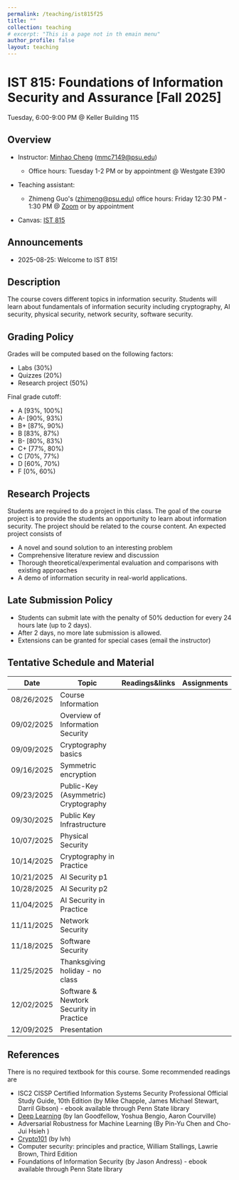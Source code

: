 ```yaml
---
permalink: /teaching/ist815f25
title: ""
collection: teaching
# excerpt: "This is a page not in th emain menu"
author_profile: false
layout: teaching
---
```


# IST 815: Foundations of Information Security and Assurance [Fall 2025]

Tuesday,  6:00-9:00 PM @ Keller Building 115

## Overview
- Instructor: [Minhao Cheng](https://cmhcbb.github.io) (mmc7149@psu.edu)
    - Office hours: Tuesday 1-2 PM or by appointment @ Westgate E390

- Teaching assistant: 
    - Zhimeng Guo's (zhimeng@psu.edu) office hours: Friday 12:30 PM - 1:30 PM @ [Zoom](https://psu.zoom.us/meeting/tJYpd-6prT8pG9Hqj1n76ZFHSL-UFJiaF_lj/ics?icsToken=DMfVpEb958Ft1eabYQAALAAAAKQN17eyb75ZymNo3cpQ7P_mGG_o-rvrTyfsgLxssCMgMa1P4V2wnxK_h1FQjI3pEI-WYjcTdhiGxRk3SzAwMDAwMQ&meetingMasterEventId=IT0k8D6fSuaykT6x7t9puA) or by appointment

- Canvas: [IST 815](https://psu.instructure.com/courses/2416262)


## Announcements
<!-- - 2023-02-17: Plesase sign up the paper presentation using [this link](https://gohkust-my.sharepoint.com/:x:/g/personal/minhaocheng_ust_hk/EWjlQSrEQ_ZDuNgQ2CWkbPMBbpfmxKD6AE5k0nL5IxRfBA?e=yN23gZ).
- 2023-02-13: Exam will be held on Feb 20th during the class time. -->
- 2025-08-25: Welcome to IST 815!

## Description
The course covers different topics in information security. Students will learn about fundamentals of information security including cryptography, AI security, physical security, network security, software security.

## Grading Policy
Grades will be computed based on the following factors:
- Labs (30%)
- Quizzes (20%)
- Research project (50%)

Final grade cutoff:
- A [93%, 100%]
- A- [90%, 93%)
- B+ [87%, 90%)
- B [83%, 87%)
- B- [80%, 83%)
- C+ [77%, 80%)
- C [70%, 77%)
- D [60%, 70%)
- F [0%, 60%)


## Research Projects
Students are required to do a project in this class. The goal of the course project is to provide the students an opportunity to learn about information security. The project should be related to the course content. An expected project consists of

- A novel and sound solution to an interesting problem
- Comprehensive literature review and discussion
- Thorough theoretical/experimental evaluation and comparisons with existing approaches
- A demo of information security in real-world applications.

## Late Submission Policy
- Students can submit late with the penalty of 50% deduction for every 24 hours late (up to 2 days).
- After 2 days, no more late submission is allowed.
- Extensions can be granted for special cases (email the instructor)

## Tentative Schedule and Material

|  Date      | Topic                             | Readings&links | Assignments |
|  ----      | ----                              | ----           | ----        |
| 08/26/2025 | Course Information                |                |             |
| 09/02/2025 | Overview of Information Security  |                |             |
| 09/09/2025 | Cryptography basics               |                |             |
| 09/16/2025 | Symmetric encryption              |                |             |
| 09/23/2025 | Public-Key (Asymmetric) Cryptography             |                |             |
| 09/30/2025 | Public Key Infrastructure         |                |             |
| 10/07/2025 | Physical Security                 |                |             |
| 10/14/2025 | Cryptography in Practice          |                |             |
| 10/21/2025 | AI Security p1                      |                |             |
| 10/28/2025 | AI Security p2                     |                |             |
| 11/04/2025 | AI Security in Practice           |                |             |
| 11/11/2025 | Network Security                  |                |             |
| 11/18/2025 | Software Security                 |                |             |
| 11/25/2025 | Thanksgiving holiday - no class   |                |             |
| 12/02/2025 | Software & Newtork Security in Practice    |                |             |
| 12/09/2025 | Presentation                      |                |             |


<!-- |     | Project Presentation |   |     |                |   -->

## References
There is no required textbook for this course. Some recommended readings are
- ISC2 CISSP Certified Information Systems Security Professional Official Study Guide, 10th Edition (by Mike Chapple, James Michael Stewart, Darril Gibson) - ebook available through Penn State library
- [Deep Learning](https://www.deeplearningbook.org/) (by Ian Goodfellow, Yoshua Bengio, Aaron Courville)
- Adversarial Robustness for Machine Learning (By Pin-Yu Chen and Cho-Jui Hsieh )
- [Crypto101](https://www.crypto101.io/) (by lvh)
- Computer security: principles and practice, William Stallings, Lawrie Brown, Third Edition
- Foundations of Information Security (by Jason Andress) - ebook available through Penn State library

<!-- | Fri 5/5 | Distribution shifts and uncertainty    |        | •  [Guo et al., On Calibration of Modern Neural Networks](https://arxiv.org/pdf/1706.04599.pdf) <br> • [Rabanser et al., Failing Loudly: An Empirical Study of Methods for Detecting Dataset Shift](https://arxiv.org/abs/1810.11953.pdf)  <br> • [Minderer et al., Revisiting the Calibration of Modern Neural Networks](https://arxiv.org/abs/2106.07998.pdf) <br> • [Ziyin et al., Deep Gamblers: Learning to Abstain with Portfolio Theory](https://arxiv.org/abs/1907.00208.pdf)               |             | -->